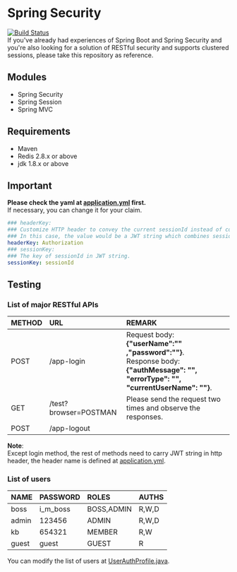 # Spring Security
[![Build Status](https://travis-ci.org/kb19900709/spring-security.svg?branch=master)](https://travis-ci.org/kb19900709/spring-security)  
If you've already had experiences of Spring Boot and Spring Security and you're also looking for a solution of RESTful security and supports clustered sessions, please take this repository as reference.  

## Modules
- Spring Security
- Spring Session
- Spring MVC

## Requirements
- Maven
- Redis 2.8.x or above
- jdk 1.8.x or above

## Important
**Please check the yaml at [application.yml](https://goo.gl/5aMYRc) first.**  
If necessary, you can change it for your claim.
```yaml
### headerKey:
### Customize HTTP header to convey the current sessionId instead of cookies.
### In this case, the value would be a JWT string which combines sessionId.
headerKey: Authorization
### sessionKey:
### The key of sessionId in JWT string.
sessionKey: sessionId
```

## Testing
### List of major RESTful APIs
| METHOD | URL | REMARK |
| :---- | :---- | :---- |
| POST | /app-login | Request body: **{"userName":"" ,"password":""}**.<br>Response body: **{"authMessage": "", "errorType": "", "currentUserName": ""}**. |
| GET | /test?browser=POSTMAN | Please send the request two times and observe the responses. |
| POST | /app-logout |  |

**Note**:  
Except login method, the rest of methods need to carry JWT string in http header, the header name is defined at [application.yml](https://goo.gl/5aMYRc).

### List of users
| NAME | PASSWORD | ROLES | AUTHS |
| :---- | :---- | :---- | :---- |
| boss | i_m_boss | BOSS,ADMIN | R,W,D |
| admin | 123456 | ADMIN | R,W,D |
| kb | 654321 | MEMBER | R,W |
| guest | guest | GUEST | R |  

You can modify the list of users at [UserAuthProfile.java](https://goo.gl/44oKNK).
